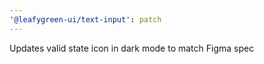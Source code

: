 ```yaml
---
'@leafygreen-ui/text-input': patch
---
```


Updates valid state icon in dark mode to match Figma spec
